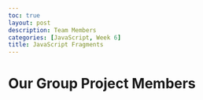 ```yaml
---
toc: true
layout: post
description: Team Members
categories: [JavaScript, Week 6]
title: JavaScript Fragments
---
```


# Our Group Project Members





 <script>
        
        

    let Group = ["Emaad", "Edwin", "Luka", "jishnu"];
    const table = document.createElement ("table");
    const row = document.createElement ("tr");
    for (let i = 0; i < Group.length; i++) {
    
    
    
        let data = document.createElement ("td");
        let node = document.createTextNode(Group [i]);
        data.appendChild(node);
        row.appendChild(data);
    
    }
    
    table.appendChild(row);
    const div = document.getElementById("JavaScriptTable");
    div.appendChild(table);

<table>


<td> Luka </td>
<td> Jishnu </td>
<td> Edwin </td>
<td> Emaad </td>
    
    
    
</table>

 
</script>